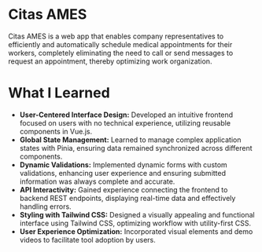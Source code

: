 # Citas AMES
Citas AMES is a web app that enables company representatives to efficiently and automatically schedule medical appointments for their workers, completely eliminating the need to call or send messages to request an appointment, thereby optimizing work organization.

# What I Learned
- **User-Centered Interface Design:** Developed an intuitive frontend focused on users with no technical experience, utilizing reusable components in Vue.js.  
- **Global State Management:** Learned to manage complex application states with Pinia, ensuring data remained synchronized across different components.
- **Dynamic Validations:** Implemented dynamic forms with custom validations, enhancing user experience and ensuring submitted information was always complete and accurate.
- **API Interactivity:** Gained experience connecting the frontend to backend REST endpoints, displaying real-time data and effectively handling errors.
- **Styling with Tailwind CSS:** Designed a visually appealing and functional interface using Tailwind CSS, optimizing workflow with utility-first CSS.
- **User Experience Optimization:** Incorporated visual elements and demo videos to facilitate tool adoption by users.
